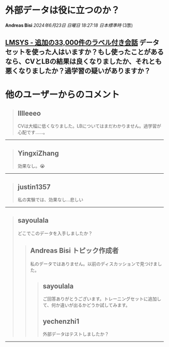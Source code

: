 # 外部データは役に立つのか？
**Andreas Bisi** *2024年6月23日 日曜日 18:27:18 日本標準時* (3票)

[LMSYS - 追加の33,000件のラベル付き会話](https://www.kaggle.com/datasets/abdullahmeda/lmsys-additional-33k-labelled-conversations) データセットを使った人はいますか？もし使ったことがあるなら、CVとLBの結果は良くなりましたか、それとも悪くなりましたか？過学習の疑いがありますか？
---
# 他のユーザーからのコメント
> ## lllleeeo
> 
> CVは大幅に低くなりました。LBについてはまだわかりません。過学習が心配です……。
> 
> 
> 
---
> ## YingxiZhang
> 
> 効果なし。😭
> 
> 
> 
---
> ## justin1357
> 
> 私の実験では、効果なし…悲しい
> 
> 
> 
---
> ## sayoulala
> 
> どこでこのデータを入手しましたか？
> 
> 
> 
> > ## Andreas Bisi トピック作成者
> > 
> > 私のデータではありません。以前のディスカッションで見つけました。
> > 
> > 
> > 
> > > ## sayoulala
> > > 
> > > ご回答ありがとうございます。トレーニングセットに追加して、何か違いが出るかどうか試してみます。
> > > 
> > > 
> > > 
> > > ## yechenzhi1
> > > 
> > > 外部データはテストしましたか？
> > > 
> > > 
> > > 
---

